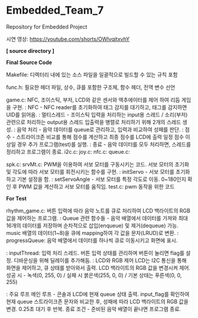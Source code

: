 # Embedded_Team_7
Repository for Embedded Project

시연 영상: https://youtube.com/shorts/OWIvqjtxvhY


**[ source directory ]**

**Final Source Code**

Makefile: 디렉터리 내에 있는 소스 파일을 일괄적으로 빌드할 수 있는 규칙 포함

func.h: 필요한 헤더 파일, 상수, 큐를 포함한 구조체, 함수 헤더, 전역 변수 선언

game.c: NFC, 조이스틱, 부저, LCD와 같은 센서와 액추에이터를 제어 하여 리듬 게임을 구현.
  : NFC - NFC reader를 초기화하여 태그 감지를 대기하고, 태그를 감지하면 UID를 읽어옴.
  : 멀티스레드 - 조이스틱 입력을 처리하는 input용 스레드 / 소리(부저) 관련으로 처리하는 output용 스레드
                 입출력을 병렬로 처리하기 위해 2개의 스레드 생성.
  : 음악 처리 - 음악 데이터를 queue로 관리하고, 입력과 비교하여 성패를 판단.
  : 점수 - 스트라이크존 비교를 통해 점수를 계산하고 최종 점수를 LCD에 출력
           일정 점수 이상일 경우 추가 프로그램(test)를 실행.
  : 종료 - 음악 데이터를 모두 처리하면, 스레드를 정리하고 프로그램이 종료.
i2c.c:
joy.c:
nfc.c:
queue.c:

spk.c: 
srvMt.c: PWM을 이용하여 서보 모터를 구동시키는 코드. 서보 모터의 초기화 및 각도에 따라 서보 모터를 회전시키는 함수를 구현. 
  : initServo - 서보 모터를 초기화하고 기본 설정을 함.
  : setServoAngle - 서보 모터를 특정 각도로 이동. 0~180인지 확인 후 PWM 값을 계산하고 서보 모터를 움직임. 
test.c: pwm 동작을 위한 코드




**For Test**

rhythm_game.c: 버튼 입력에 따라 음악 노트를 큐로 처리하여 LCD 백라이트의 RGB 값을 제어하는 프로그램.
  : Queue 관련 함수들 - 음악 배열에서 데이터를 가져와 최대 16개의 데이터를 저장하며 순차적으로 삽입(enqueue) 및 제거(dequeue) 가능.
    music 배열의 데이터(1~8)을 큐에 mapping하여 각 값을 문자(LRUD)로 변환. 
  : progressQueue: 음악 배열에서 데이터를 하나씩 큐로 이동시키고 화면에 표시.
  
  : inputThread: 입력 처리 스레드. 버튼 입력 상태를 관리하며 버튼이 눌리면 flag를 설정. 디바운싱을 위해 딜레이를 추가해둠.
  : LCD와 RGB 제어
    LCD는 I2C 통신을 통해 화면을 제어하고, 큐 상태를 받아와서 출력.
    LCD 백라이트의 RGB 값을 변경시켜 제어. 
      성공 시 - 녹색(0, 255, 0) / 실패 시 붉은색(255, 0, 0) / 기본 상태는 푸른색(0, 0, 255)
      
  : 주요 루프
    메인 루프 - 콘솔과 LCD에 현재 queue 상태 출력.
                input_flag를 확인하여 현재 queue 스트라이크존 문자와 비교한 후, 성패에 따라 LCD 백라이트의 RGB 값을 변경.
                0.25초 대기 후 반복. 
    종료 조건 - 준비된 음악 배열이 끝나면 프로그램 종료.
